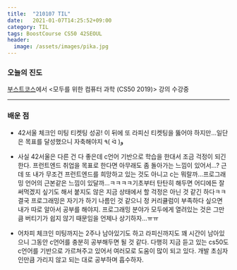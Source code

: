 ```yaml
---
title:  "210107 TIL"
date:   2021-01-07T14:25:52+09:00
category: TIL
tags: BoostCourse CS50 42SEOUL
header:
  image: /assets/images/pika.jpg
---
```


<h3>오늘의 진도</h3>

[부스트코스](https://www.boostcourse.org/)에서 <모두를 위한 컴퓨터 과학 (CS50 2019)> 강의 수강중

<hr>

<h3>배운 점</h3>

 - 42서울 체크인 미팅 티켓팅 성공! 이 뒤에 또 라피신 티켓팅을 뚫어야 하지만...일단은 목표를 달성했으니 자축해야지 ٩( ᐛ )و

 - 사실 42서울은 다른 건 다 좋은데 c언어 기반으로 학습을 한대서 조금 걱정이 되긴 한다. 프런트엔드 취업을 목표로 한다면 아무래도 좀 돌아가는 느낌이 있어서...? 
근데 또 내가 무조건 프런트엔드를 희망하고 있는 것도 아니고 c는 뭐랄까...프로그래밍 언어의 근본같은 느낌이 있달까...ㅋㅋㅋㅋ기초부터 탄탄히 해두면 어디에든 잘 써먹겠지 싶기도 해서 
붙지도 않은 지금 상태에서 할 걱정은 아닌 것 같긴 하다ㅋㅋ 결국 프로그래밍은 자기가 하기 나름인 것 같으니 정 커리큘럼이 부족하다 싶으면 내가 따로 알아서 공부를 해야지. 프로그래밍 분야가 
모두에게 열려있는 것은 그만큼 버티기가 쉽지 않기 때문임을 언제나 상기하자...ㅠㅠ

 - 어차피 체크인 미팅까지는 2주나 남아있기도 하고 라피신까지도 꽤 시간이 남아있으니 그동안 c언어를 충분히 공부해두면 될 것 같다. 다행히 지금 듣고 있는 cs50도 c언어를 기반으로 가르쳐주고 
있어서 여러모로 도움이 많이 되고 있다. 개발 초심자인만큼 가리지 않고 되는 대로 공부하며 흡수하자.